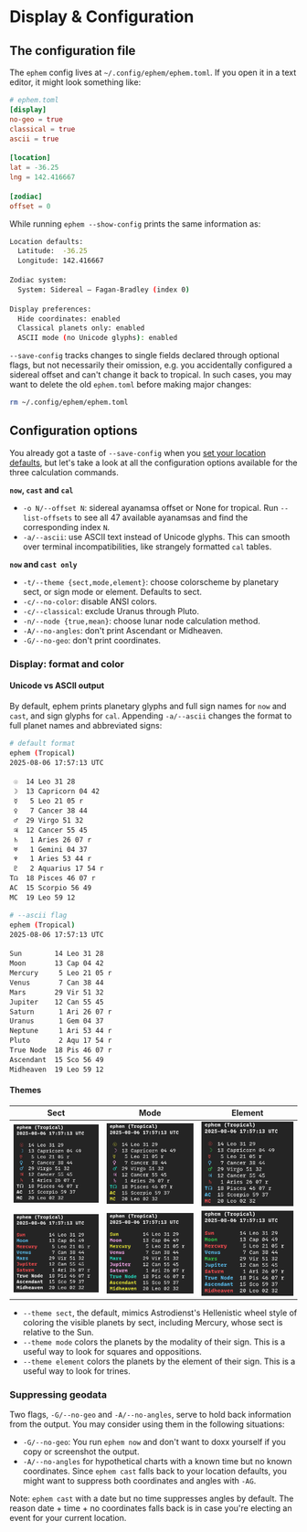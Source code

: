# Display & Configuration

## The configuration file

The `ephem` config lives at `~/.config/ephem/ephem.toml`. If you open it in a text editor, it might look something like:

```toml
# ephem.toml
[display]
no-geo = true
classical = true
ascii = true

[location]
lat = -36.25
lng = 142.416667

[zodiac]
offset = 0
```

While running `ephem --show-config` prints the same information as:

```sh
Location defaults:
  Latitude:  -36.25
  Longitude: 142.416667

Zodiac system:
  System: Sidereal — Fagan-Bradley (index 0)

Display preferences:
  Hide coordinates: enabled
  Classical planets only: enabled
  ASCII mode (no Unicode glyphs): enabled
```

`--save-config` tracks changes to single fields declared through optional flags, but not necessarily their omission, e.g. you accidentally configured a sidereal offset and can't change it back to tropical. In such cases, you may want to delete the old `ephem.toml` before making major changes:

```sh
rm ~/.config/ephem/ephem.toml
```

## Configuration options

You already got a taste of `--save-config` when you [set your location defaults](./10-getting-started.md), but let's take a look at all the configuration options available for the three calculation commands.

**`now`, `cast` and `cal`**
- `-o N/--offset N`: sidereal ayanamsa offset or None for tropical. Run `--list-offsets` to see all 47 available ayanamsas and find the corresponding index `N`.
- `-a/--ascii`: use ASCII text instead of Unicode glyphs. This can smooth over terminal incompatibilities, like strangely formatted `cal` tables.
 
**`now` and `cast only`**
- `-t/--theme {sect,mode,element}`: choose colorscheme by planetary sect, or sign mode or element. Defaults to sect.
- `-c/--no-color`: disable ANSI colors.
- `-c/--classical`: exclude Uranus through Pluto.
- `-n/--node {true,mean}`: choose lunar node calculation method.
- `-A/--no-angles`: don't print Ascendant or Midheaven.
- `-G/--no-geo`: don't print coordinates.

### Display: format and color

#### Unicode vs ASCII output

By default, ephem prints planetary glyphs and full sign names for `now` and `cast`, and sign glyphs for `cal`. Appending `-a/--ascii` changes the format to full planet names and abbreviated signs:

```sh
# default format
ephem (Tropical)
2025-08-06 17:57:13 UTC

 ☉  14 Leo 31 28
 ☽  13 Capricorn 04 42
 ☿   5 Leo 21 05 r
 ♀   7 Cancer 38 44
 ♂  29 Virgo 51 32
 ♃  12 Cancer 55 45
 ♄   1 Aries 26 07 r
 ♅   1 Gemini 04 37
 ♆   1 Aries 53 44 r
 ♇   2 Aquarius 17 54 r
T☊  18 Pisces 46 07 r
AC  15 Scorpio 56 49
MC  19 Leo 59 12
```

```sh
# --ascii flag
ephem (Tropical)
2025-08-06 17:57:13 UTC

Sun        14 Leo 31 28
Moon       13 Cap 04 42
Mercury     5 Leo 21 05 r
Venus       7 Can 38 44
Mars       29 Vir 51 32
Jupiter    12 Can 55 45
Saturn      1 Ari 26 07 r
Uranus      1 Gem 04 37
Neptune     1 Ari 53 44 r
Pluto       2 Aqu 17 54 r
True Node  18 Pis 46 07 r
Ascendant  15 Sco 56 49
Midheaven  19 Leo 59 12
```

#### Themes

| Sect                                      | Mode                                      | Element                                   |
| ----------------------------------------- | ----------------------------------------- | ----------------------------------------- |
| ![sect](./assets/sect.png)               | ![mode](./assets/mode.png)               | ![element](./assets/element.png)         |
| ![ascii](./assets/sect-ascii.png)        | ![ascii](./assets/mode-ascii.png)        | ![ascii](./assets/element-ascii.png)     |

- `--theme sect`, the default, mimics Astrodienst's Hellenistic wheel style of coloring the visible planets by sect, including Mercury, whose sect is relative to the Sun.
- `--theme mode` colors the planets by the modality of their sign. This is a useful way to look for squares and oppositions.
- `--theme element` colors the planets by the element of their sign. This is a useful way to look for trines.

### Suppressing geodata

Two flags, `-G/--no-geo` and `-A/--no-angles`, serve to hold back information from the output. You may consider using them in the following situations:

- `-G/--no-geo`: You run `ephem now` and don't want to doxx yourself if you copy or screenshot the output.
- `-A/--no-angles` for hypothetical charts with a known time but no known coordinates. Since `ephem cast` falls back to your location defaults, you might want to suppress both coordinates and angles with `-AG`.

Note: `ephem cast` with a date but no time suppresses angles by default. The reason date + time + no coordinates falls back is in case you're electing an event for your current location.
